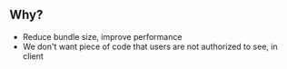 ## Why?
- Reduce bundle size, improve performance
- We don't want piece of code that users are not authorized to see, in client
